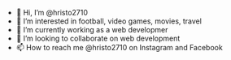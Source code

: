 - 👋 Hi, I’m @hristo2710
- 👀 I’m interested in football, video games, movies, travel
- 🌱 I’m currently working as a web developmer
- 💞️ I’m looking to collaborate on web development
- 📫 How to reach me @hristo2710 on Instagram and Facebook

<!---
hristo2710/hristo2710 is a ✨ special ✨ repository because its `README.md` (this file) appears on your GitHub profile.
You can click the Preview link to take a look at your changes.
--->
